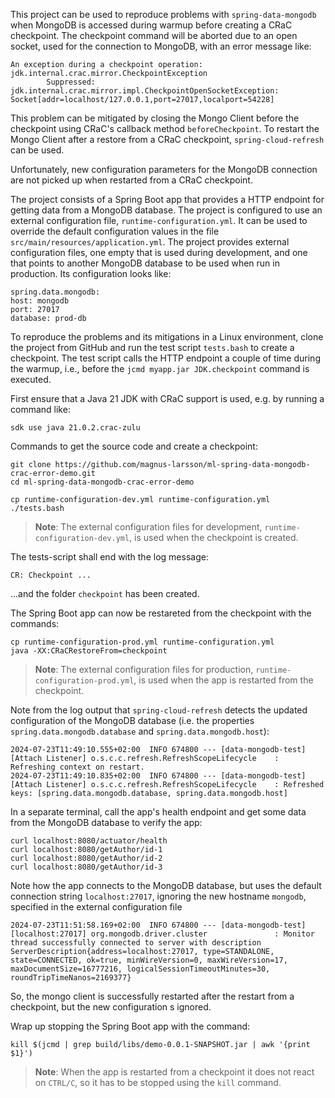 This project can be used to reproduce problems with `spring-data-mongodb` when MongoDB is accessed during warmup before creating a CRaC checkpoint.
The checkpoint command will be aborted due to an open socket, used for the connection to MongoDB, with an error message like:

```
An exception during a checkpoint operation:
jdk.internal.crac.mirror.CheckpointException
        Suppressed: jdk.internal.crac.mirror.impl.CheckpointOpenSocketException: Socket[addr=localhost/127.0.0.1,port=27017,localport=54228]
```

This problem can be mitigated by closing the Mongo Client before the checkpoint using CRaC's callback method `beforeCheckpoint`.
To restart the Mongo Client after a restore from a CRaC checkpoint, `spring-cloud-refresh` can be used.

Unfortunately, new configuration parameters for the MongoDB connection are not picked up when restarted from a CRaC checkpoint.

The project consists of a Spring Boot app that provides a HTTP endpoint for getting data from a MongoDB database.
The project is configured to use an external configuration file, `runtime-configuration.yml`. It can be used to override the default configuration values in the file `src/main/resources/application.yml`. The project provides external configuration files, one empty that is used during development, and one that points to another MongoDB database to be used when run in production. Its configuration looks like:

	spring.data.mongodb:
	host: mongodb
	port: 27017
	database: prod-db

To reproduce the problems and its mitigations in a Linux environment, clone the project from GitHub and run the test script `tests.bash` to create a checkpoint. The test script calls the HTTP endpoint a couple of time during the warmup, i.e., before the `jcmd myapp.jar JDK.checkpoint` command is executed.

First ensure that a Java 21 JDK with CRaC support is used, e.g. by running a command like:

```
sdk use java 21.0.2.crac-zulu
```

Commands to get the source code and create a checkpoint:

```
git clone https://github.com/magnus-larsson/ml-spring-data-mongodb-crac-error-demo.git
cd ml-spring-data-mongodb-crac-error-demo

cp runtime-configuration-dev.yml runtime-configuration.yml
./tests.bash
```

> **Note**: The external configuration files for development, `runtime-configuration-dev.yml`, is used when the checkpoint is created.

The tests-script shall end with the log message:

	CR: Checkpoint ...

...and the folder `checkpoint` has been created.


The Spring Boot app can now be restareted from the checkpoint with the commands:

```
cp runtime-configuration-prod.yml runtime-configuration.yml
java -XX:CRaCRestoreFrom=checkpoint
```

> **Note**: The external configuration files for production, `runtime-configuration-prod.yml`, is used when the app is restarted from the checkpoint.

Note from the log output that `spring-cloud-refresh` detects the updated configuration of the MongoDB database (i.e. the properties `spring.data.mongodb.database` and `spring.data.mongodb.host`):

	2024-07-23T11:49:10.555+02:00  INFO 674800 --- [data-mongodb-test] [Attach Listener] o.s.c.c.refresh.RefreshScopeLifecycle    : Refreshing context on restart.
	2024-07-23T11:49:10.835+02:00  INFO 674800 --- [data-mongodb-test] [Attach Listener] o.s.c.c.refresh.RefreshScopeLifecycle    : Refreshed keys: [spring.data.mongodb.database, spring.data.mongodb.host]

In a separate terminal, call the app's health endpoint and get some data from the MongoDB database to verify the app:

```
curl localhost:8080/actuator/health
curl localhost:8080/getAuthor/id-1
curl localhost:8080/getAuthor/id-2
curl localhost:8080/getAuthor/id-3
```

Note how the app connects to the MongoDB database, but uses the default connection string `localhost:27017`, ignoring the new hostname `mongodb`, specified in the external configuration file

	2024-07-23T11:51:58.169+02:00  INFO 674800 --- [data-mongodb-test] [localhost:27017] org.mongodb.driver.cluster               : Monitor thread successfully connected to server with description ServerDescription{address=localhost:27017, type=STANDALONE, state=CONNECTED, ok=true, minWireVersion=0, maxWireVersion=17, maxDocumentSize=16777216, logicalSessionTimeoutMinutes=30, roundTripTimeNanos=2169377}


So, the mongo client is successfully restarted after the restart from a checkpoint, but the new configuration s ignored.

Wrap up stopping the Spring Boot app with the command:

```
kill $(jcmd | grep build/libs/demo-0.0.1-SNAPSHOT.jar | awk '{print $1}')
```

> **Note**: When the app is restarted from a checkpoint it does not react on `CTRL/C`, so it has to be stopped using the `kill` command.